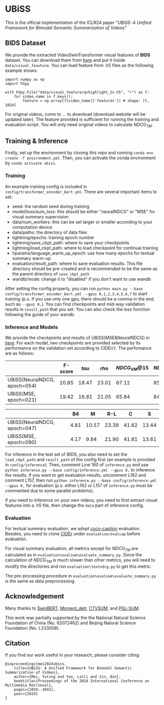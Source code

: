 # UBiSS
This is the official implementation of the ICLR24 paper *"UBiSS: A Unified Framework for Bimodal Semantic Summarization of Videos"*


## BIDS Dataset

We provide the extracted VideoSwinTransformer visual features of **BIDS** dataset. You can download them from [here](https://1drv.ms/f/c/97dec68abb271787/EoliBgXKnDdMgFkTdt0jVhIBW-snVz1HXZPaOBrXnqZ8Ug) and put it inside `data/visual_feauture`. You can load feature from .h5 files as the following example shows:

```
import numpy as np
import h5py

with h5py.File("data/visual_feature/qvhighlight_2s.h5", "r") as f:
    for video_name in f.keys():
        feature = np.array(f[video_name]['features']) # shape: [t, 1024]
```

For original videos, come  to ... to download (download website will be updated later). The feature provided is sufficient for running the training and evaluation script. You will only need original videos to calculate $NDCG_{TM}$.

## Training & Inference

Firstly, set up the environment by cloning this repo and running `conda env create -f environment.yml`. Then, you can activate the conda environment by `conda activate ubiss`.

### Training

An example training config is included in `config/transformer_encoder_bert.yml`. There are several important items to set:

- seed: the random seed during training
- model/loss/sum_loss: this should be either "neuralNDCG" or "MSE" for visual summary supervision
- data/num_workers: this can be set larger or smaller according to your computation device
- data/paths: the directory of data files
- lightning/epochs: training epoch number
- lightning/save_ckpt_path: where to save your checkpoints
- lightning/load_ckpt_path: where to load checkpoint for continual training
- hparams/language_warm_up_epoch: use how many epochs for textual summary warm-up
- evaluation/result_path: where to save evaluation results. This file directory should be pre-created and is recommended to be the same as the parent directory of `save_ckpt_path`
- wandb/mode: change it to "disabled" if you don't want to use wandb


After setting the config properly, you can run `python main.py --base config/transformer_encoder_bert.yml --gpus 0,1,2,3,4,5,6,7` to start training (p.s. if you use only one gpu, there should be a comma in the end, such as `--gpus 0,`). You can find checkpoints and mid-way validation results in `result_path` that you set. You can also check the loss function following the guide of your wandb.

### Inference and Models

We provide the checkpoints and results of UBiSS(MSE&NeuralNDCG) in [here](https://1drv.ms/f/c/97dec68abb271787/EoliBgXKnDdMgFkTdt0jVhIBW-snVz1HXZPaOBrXnqZ8Ug). For each model, two checkpoints are provided selected by its performance on the validation set according to CIDEr/$\tau$. The perfomance are as follows:

|                              | F-score | $tau$ | $rho$ | $NDCG_{VM}@15%$ | $NDCG_{VM}@all$ |
|------------------------------|---------|-------|-------|-----------------|-----------------|
| UBiSS(NeuralNDCG, epoch=054) | 20.85   | 18.47 | 23.01 | 67.12           | 85.25           |
| UBiSS(MSE, epoch=021)        | 19.42   | 16.81 | 21.05 | 65.84           | 84.69           |

|                              | B4   | M     | R-L   | C     | S     |
|------------------------------|------|-------|-------|-------|-------|
| UBiSS(NeuralNDCG, epoch=047) | 4.81 | 10.57 | 23.39 | 41.62 | 13.44 |
| UBiSS(MSE, epoch=090)        | 4.17 | 9.84  | 21.90 | 41.81 | 13.61 |


For inference in the test set of BIDS, you also need to set the `load_ckpt_path` and `result_path` of the config first (an example is provided in `config/inference`).  Then, comment Line 160 of `inference.py` and use `python inference.py --base config/inference.yml --gpus 0,` to inference the results. If you want to get evaluation results, uncomment L162 and comment L157, then run `python inference.py --base config/inference.yml --gpus 0,` for evaluation (p.s. either L162 or L157 of `inference.py` must be commented due to some parallel problems).

If you need to inference on your own videos, you need to first extract visual features into a .h5 file, then change the `data` part of inference config.

### Evaluation

For textual summary evaluation, we adopt [coco-caption](https://github.com/tylin/coco-caption) evaluation. Besides, you need to clone [CIDEr](https://github.com/vrama91/cider) under `evaluation/evalcap` before evaluation.

For visual summary evaluation, all metrics except for $NDCG_{TM}$ are calculated as in `evaluation\evalsum\evaluate_summary.py`. Since the calculation of $NDCG_{TM}$ is much slower than other metrics, you will need to modify the directories and run `evaluation\textndcg.py` to get this metric.

The pre-processing procedure in `evaluation\evalsum\evaluate_summary.py` is the same as data preprocessing.

## Acknowledgement

Many thanks to [SwinBERT](https://github.com/microsoft/SwinBERT), [Moment_detr](https://github.com/jayleicn/moment_detr), [CTVSUM](https://github.com/pangzss/pytorch-CTVSUM), and [PGL-SUM](https://github.com/e-apostolidis/PGL-SUM).

This work was partially supported by the the National Natural Science Foundation of China (No. 62072462) and Beijing Natural Science Foundation (No. L233008).

## Citation
If you find our work useful in your research, please consider citing:
```
@inproceedings{mei2024ubiss,
    title={UBiSS: A Unified Framework for Bimodal Semantic Summarization of Videos},
    author={Mei, Yuting and Yao, Linli and Jin, Qin},
    booktitle={Proceedings of the 2024 International Conference on Multimedia Retrieval},
    pages={1034--1042},
    year={2024}
}
```
